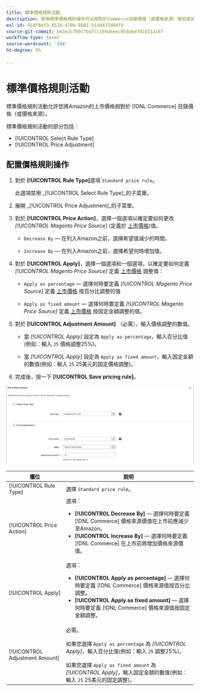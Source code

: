```yaml
---
title: 標準價格規則活動
description: 使用標準價格規則操作可以相對於Commerce目錄價格（或價格來源）增加或減少Amazon上市價格。
exl-id: 91df6ef3-852b-478b-8b01-51dd437dd4f9
source-git-commit: b63e2cfb9c7ba7cc169a6eec954abe782d112c6f
workflow-type: tm+mt
source-wordcount: '334'
ht-degree: 0%

---
```


# 標準價格規則活動

標準價格規則活動允許您將Amazon的上市價格相對於 [!DNL Commerce] 目錄價格（或價格來源）。

標準價格規則活動的部分包括：

- [!UICONTROL Select Rule Type]
- [!UICONTROL Price Adjustment]

## 配置價格規則操作

1. 對於 **[!UICONTROL Rule Type]**&#x200B;選項 `Standard price rule`。

   此選項禁用 _[!UICONTROL Select Rule Type]_的子菜單。

1. 展開 _[!UICONTROL Price Adjustment]_的子菜單。

1. 對於 **[!UICONTROL Price Action]**，選擇一個選項以確定要如何更改 *[!UICONTROL Magento Price Source]* (定義於 [上市價格](./listing-price.md))值。

   - `Decrease By`  — 在列入Amazon之前，選擇希望值減少的時間。

   - `Increase By`  — 在列入Amazon之前，選擇希望何時增加值。

1. 對於 **[!UICONTROL Apply]**，選擇一個選項和一個選項，以確定要如何定義 *[!UICONTROL Magento Price Source]* 定義 [上市價格](./listing-price.md) 調整值：

   - `Apply as percentage`  — 選擇何時要定義 *[!UICONTROL Magento Price Source]* 定義 [上市價格](./listing-price.md) 按百分比調整的值

   - `Apply as fixed amount`  — 選擇何時要定義 *[!UICONTROL Magento Price Source]* 定義 [上市價格](./listing-price.md) 按固定金額調整的值。

1. 對於 **[!UICONTROL Adjustment Amount]** （必需），輸入價格調整的數值。

   - 當 *[!UICONTROL Apply]* 設定為 `Apply as percentage`，輸入百分比值(例如：輸入 `25` 價格調整25%)。

   - 當 *[!UICONTROL Apply]* 設定為 `Apply as fixed amount`，輸入固定金額的數值(例如：輸入 `25` 25美元的固定價格調整)。

1. 完成後，按一下 **[!UICONTROL Save pricing rule]**。

![標準價格規則](assets/ob-price-rule-action-standard-example.png)

| 欄位 | 說明 |
|---|---|
| [!UICONTROL Rule Type] | 選擇 `Standard price rule`。 |
| [!UICONTROL Price Action] | 選項：<ul><li>**[!UICONTROL Decrease By]**  — 選擇何時要定義 [!DNL Commerce] 價格來源價值在上市前應減少至Amazon。</li><li>**[!UICONTROL Increase By]**  — 選擇何時要定義 [!DNL Commerce] 在上市前將增加價格來源價值。</li></ul> |
| [!UICONTROL Apply] | 選項：<ul><li>**[!UICONTROL Apply as percentage]**  — 選擇何時要定義 [!DNL Commerce] 價格來源值按百分比調整。</li><li>**[!UICONTROL Apply as fixed amount]**  — 選擇何時要定義 [!DNL Commerce] 價格來源值按固定金額調整。</li></ul> |
| [!UICONTROL Adjustment Amount] | 必需。<br><br>如果您選擇 `Apply as percentage` 為 *[!UICONTROL Apply]*，輸入百分比值(例如：輸入 `25` 調整25%)。<br><br>如果您選擇 `Apply as fixed amount` 為 *[!UICONTROL Apply]*，輸入固定金額的數值(例如：輸入 `25` 25美元的固定調整)。 |
